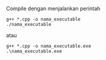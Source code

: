 Compile dengan menjalankan perintah
```shell
g++ *.cpp -o nama_executable
./nama_executable
```

atau

```shell
g++ *.cpp -o nama_executable.exe
.\nama_executable.exe
```

